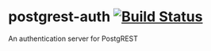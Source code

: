 # postgrest-auth [![Build Status](https://travis-ci.org/svmnotn/postgrest-auth.svg?branch=master)](https://travis-ci.org/svmnotn/postgrest-auth)
An authentication server for PostgREST

